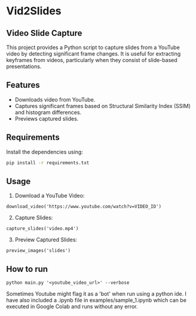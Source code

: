 # Vid2Slides

## Video Slide Capture

This project provides a Python script to capture slides from a YouTube video by detecting significant frame changes. It is useful for extracting keyframes from videos, particularly when they consist of slide-based presentations.

## Features
- Downloads video from YouTube.
- Captures significant frames based on Structural Similarity Index (SSIM) and histogram differences.
- Previews captured slides.

## Requirements
Install the dependencies using:
```bash
pip install -r requirements.txt
```

## Usage
1. Download a YouTube Video:
```
download_video('https://www.youtube.com/watch?v=VIDEO_ID')
```

2. Capture Slides:
```
capture_slides('video.mp4')
```

3. Preview Captured Slides:
```
preview_images('slides')
```

## How to run
```
python main.py '<youtube_video_url>' --verbose
```
Sometimes Youtube might flag it as a 'bot' when run using a python ide. I have also included a .ipynb file in examples/sample_1.ipynb which can be executed in Google Colab and runs without any error.
